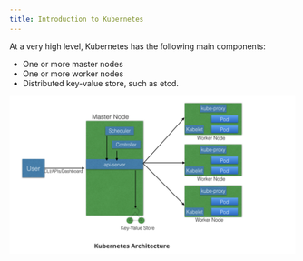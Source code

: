 ```yaml
---
title: Introduction to Kubernetes
---
```


At a very high level, Kubernetes has the following main components:

* One or more master nodes
* One or more worker nodes
* Distributed key-value store, such as etcd.

![Kubernetes Architecture](/introduction-to-kubernetes/kubernetes-architecture.jpg)